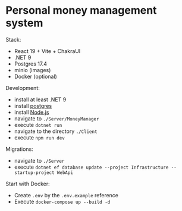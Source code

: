 # Personal money management system

Stack:

* React 19 + Vite + ChakraUI
* .NET 9
* Postgres 17.4
* minio (images)
* Docker (optional)

Development:

* install at least .NET 9
* install [postgres](https://www.postgresql.org/download/)
* install [Node.js](https://nodejs.org/en/)
* navigate to `./Server/MoneyManager`
* execute `dotnet run`
* navigate to the directory `./Client`
* execute `npm run dev`

Migrations:

* navigate to `./Server`
* execute `dotnet ef database update --project Infrastructure --startup-project WebApi`

Start with Docker:

* Create `.env` by the `.env.example` reference
* Execute `docker-compose up --build -d`
